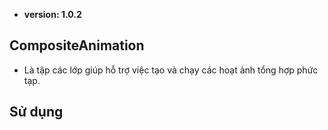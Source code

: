 - **version: 1.0.2**
## CompositeAnimation
- Là tập các lớp giúp hỗ trợ việc tạo và chạy các hoạt ảnh tổng hợp phức tạp.

## Sử dụng

```lua

```
```lua

```

```